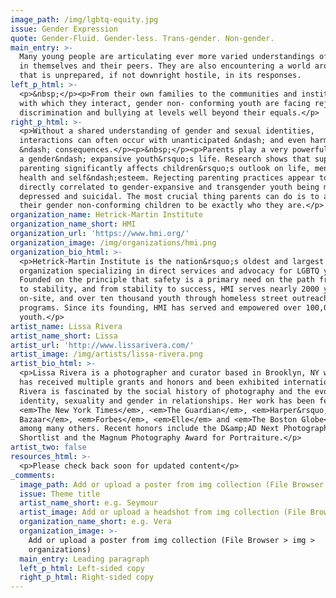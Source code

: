 ```yaml
---
image_path: /img/lgbtq-equity.jpg
issue: Gender Expression 
quote: Gender-Fluid. Gender-less. Trans-gender. Non-gender.
main_entry: >-
  Many young people are articulating ever more varied understandings of gender
  in themselves and their peers. They are also encountering a world around them
  that is unprepared, if not downright hostile, in its responses.
left_p_html: >-
  <p>&nbsp;</p><p>From their own families to the communities and institutions
  with which they interact, gender non- conforming youth are facing rejection,
  discrimination and bullying at levels well beyond their equals.</p>
right_p_html: >-
  <p>Without a shared understanding of gender and sexual identities,
  interactions can often occur with unanticipated &ndash; and even harmful
  &ndash; consequences.</p><p>&nbsp;</p><p>Parents play a very powerful role in
  a gender&ndash; expansive youth&rsquo;s life. Research shows that supportive
  parenting significantly affects children&rsquo;s outlook on life, mental
  health and self&ndash;esteem. Rejecting parenting practices appear to be
  directly correlated to gender-expansive and transgender youth being more
  depressed and suicidal. The most crucial thing parents can do is to allow
  their gender non-conforming children to be exactly who they are.</p>
organization_name: Hetrick-Martin Institute
organization_name_short: HMI
organization_url: 'https://www.hmi.org/'
organization_image: /img/organizations/hmi.png
organization_bio_html: >-
  <p>Hetrick-Martin Institute is the nation&rsquo;s oldest and largest
  organization specializing in direct services and advocacy for LGBTQ youth.
  Founded on the principle that safety is a primary need on the path from crisis
  to stability, and from stability to success, HMI serves nearly 2000 youth
  on-site, and over ten thousand youth through homeless street outreach
  programs. Since its founding, HMI has served and empowered over 100,000 LGBTQ
  youth.</p>
artist_name: Lissa Rivera
artist_name_short: Lissa
artist_url: 'http://www.lissarivera.com/'
artist_image: /img/artists/lissa-rivera.png
artist_bio_html: >-
  <p>Lissa Rivera is a photographer and curator based in Brooklyn, NY whose work
  has received multiple grants and honors and been exhibited internationally.
  Rivera is fascinated by the social history of photography and the evolution of
  identity, sexuality and gender in relationships. Her work has been featured in
  <em>The New York Times</em>, <em>The Guardian</em>, <em>Harper&rsquo;s
  Bazaar</em>, <em>Forbes</em>, <em>Elle</em> and <em>The Boston Globe</em>
  among many others. Recent honors include the D&amp;AD Next Photographer
  Shortlist and the Magnum Photography Award for Portraiture.</p>
artist_two: false
resources_html: >-
  <p>Please check back soon for updated content</p>
_comments:
  image_path: Add or upload a poster from img collection (File Browser > img > partners)
  issue: Theme title
  artist_name_short: e.g. Seymour
  artist_image: Add or upload a headshot from img collection (File Browser > img > artists)
  organization_name_short: e.g. Vera
  organization_image: >-
    Add or upload a poster from img collection (File Browser > img >
    organizations)
  main_entry: Leading paragraph
  left_p_html: Left-sided copy
  right_p_html: Right-sided copy
---
```



